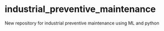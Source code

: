 # industrial_preventive_maintenance
New repository for industrial preventive maintenance using ML and python
